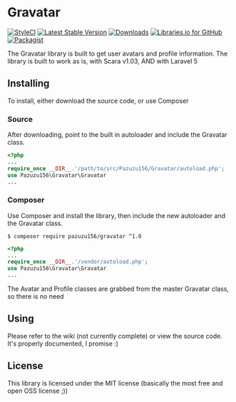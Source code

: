 # Gravatar
[![StyleCI](https://styleci.io/repos/74735391/shield?branch=master)](https://styleci.io/repos/74735391)
[![Latest Stable Version](https://poser.pugx.org/pazuzu156/gravatar/v/stable?format=flat-square)](https://packagist.org/packages/pazuzu156/gravatar)
[![Downloads](https://img.shields.io/packagist/dt/pazuzu156/gravatar.svg?style=flat-square)](https://packagist.org/packages/pazuzu156/gravatar)
[![Libraries.io for GitHub](https://img.shields.io/librariesio/github/pazuzu156/gravatar.svg?style=flat-square)](https://libraries.io/github/pazuzu156/Gravatar)
[![Packagist](https://img.shields.io/packagist/l/pazuzu156/gravatar.svg?style=flat-square)](https://packagist.org/packages/pazuzu156/gravatar)

The Gravatar library is built to get user avatars and profile information. The library is built to work as is, with Scara v1.03, AND with Laravel 5

## Installing
To install, either download the source code, or use Composer

### Source
After downloading, point to the built in autoloader and include the Gravatar class.

```php
<?php
...
require_once __DIR__.'/path/to/src/Pazuzu156/Gravatar/autoload.php';
use Pazuzu156\Gravatar\Gravatar
...
```

### Composer
Use Composer and install the library, then include the new autoloader and the Gravatar class.

```shell
$ composer require pazuzu156/gravatar ^1.0
```

```php
<?php
...
require_once __DIR__.'/vendor/autoload.php';
use Pazuzu156\Gravatar\Gravatar
...
```

The Avatar and Profile classes are grabbed from the master Gravatar class, so there is no need

## Using
Please refer to the wiki (not currently complete) or view the source code. It's properly documented, I promise :)

## License
This library is licensed under the MIT license (basically the most free and open OSS license ;))
